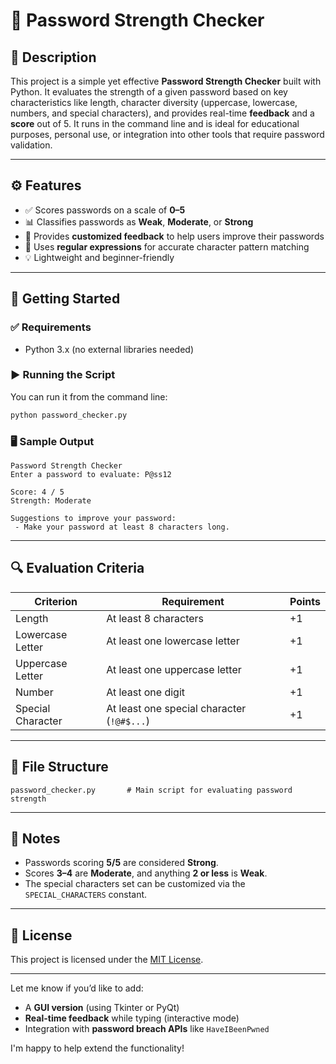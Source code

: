 # 🔐 Password Strength Checker

## 📝 Description

This project is a simple yet effective **Password Strength Checker** built with Python. It evaluates the strength of a given password based on key characteristics like length, character diversity (uppercase, lowercase, numbers, and special characters), and provides real-time **feedback** and a **score** out of 5. It runs in the command line and is ideal for educational purposes, personal use, or integration into other tools that require password validation.

---

## ⚙️ Features

- ✅ Scores passwords on a scale of **0–5**
- 📊 Classifies passwords as **Weak**, **Moderate**, or **Strong**
- 🧠 Provides **customized feedback** to help users improve their passwords
- 🧪 Uses **regular expressions** for accurate character pattern matching
- 💡 Lightweight and beginner-friendly

---

## 🚀 Getting Started

### ✅ Requirements

- Python 3.x (no external libraries needed)

### ▶️ Running the Script

You can run it from the command line:

```bash
python password_checker.py
```

### 🖥️ Sample Output

```
Password Strength Checker
Enter a password to evaluate: P@ss12

Score: 4 / 5
Strength: Moderate

Suggestions to improve your password:
 - Make your password at least 8 characters long.
```

---

## 🔍 Evaluation Criteria

| Criterion            | Requirement                                  | Points |
|---------------------|----------------------------------------------|--------|
| Length              | At least 8 characters                        | +1     |
| Lowercase Letter    | At least one lowercase letter                | +1     |
| Uppercase Letter    | At least one uppercase letter                | +1     |
| Number              | At least one digit                           | +1     |
| Special Character   | At least one special character (`!@#$...`)   | +1     |

---

## 📂 File Structure

```
password_checker.py       # Main script for evaluating password strength
```

---

## 📌 Notes

- Passwords scoring **5/5** are considered **Strong**.
- Scores **3–4** are **Moderate**, and anything **2 or less** is **Weak**.
- The special characters set can be customized via the `SPECIAL_CHARACTERS` constant.

---

## 📃 License

This project is licensed under the [MIT License](LICENSE).

---

Let me know if you’d like to add:
- A **GUI version** (using Tkinter or PyQt)
- **Real-time feedback** while typing (interactive mode)
- Integration with **password breach APIs** like `HaveIBeenPwned`

I'm happy to help extend the functionality!
